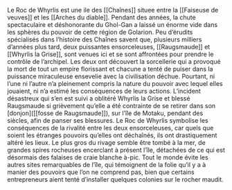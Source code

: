 Le Roc de Whyrlis est une ile des [[Chaînes]] situee entre la [[Faiseuse de veuves]] et les [[Arches du diable]].
Pendant des années, la chute spectaculaire et déshonorante du Ghol-Gan a laissé un énorme vide dans les sphères du pouvoir de cette région de Golarion. Peu d’érudits spécialisés dans l’histoire des Chaînes savent que, plusieurs milliers d’années plus tard, deux puissantes ensorceleuses, [[Raugsmaude]] et [[Whyrlis la Grise]], sont venues ici et se sont affrontées pour prendre le contrôle de l’archipel.
Les deux ont découvert la sorcellerie qui a provoqué la mort de tout un empire florissant et chacune a tenté de puiser dans la puissance miraculeuse ensevelie avec la civilisation déchue.
Pourtant, ni l’une ni l’autre n’a pleinement compris la nature du pouvoir avec lequel elles jouaient, ni n’a estimé les conséquences de leurs actions. L’incident désastreux qui s’en est suivi a oblitéré Whyrlis la Grise et blessé Raugsmaude si grièvement qu’elle a été contrainte de se retirer dans son [donjon]([[fosse de Raugsmaude]]), sur l’île de Motaku, pendant des siècles, afin de panser ses blessures. Le Roc de Whyrlis symbolise les conséquences de la rivalité entre les deux ensorceleuses, car quels que soient les étranges pouvoirs qu’elles ont déchaînés, ils ont drastiquement altéré les lieux. Le plus gros du rivage semble être tombé à la mer, de grandes spires rocheuses encerclant à présent l’île, détachées de ce qui est désormais des falaises de craie blanche à-pic.
Tout le monde évite les autres sites remarquables de l’île, qui témoignent de la folie qu’il y a à manier des pouvoirs que l’on ne comprend pas, bien que certains entrepreneurs aient tenté d’installer quelques colonies sur le rocher maudit.